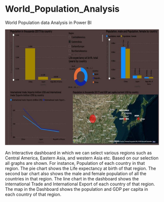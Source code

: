 # World_Population_Analysis
World Population data Analysis in Power BI

<img src="https://github.com/AliNaqvi110/World_Population_Analysis/blob/main/World_Population.jpg">

<p>An Interactive dashboard in which we can select various regions such as Central America, Eastern Asia, and western Asia etc. Based on our selection all graphs are shown. For instance, Population of each country in that region. The pie chart shows the Life expectancy at birth of that region.  The second bar chart also shows the male and female population of all the countries in that region.  The line chart in the dashboard shows the international Trade and International Export of each country of that region. The map in the Dashboard shows the population and GDP per capita in each country of that region.</p>
